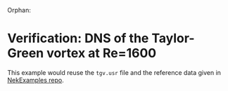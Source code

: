 Orphan:

# Verification: DNS of the Taylor-Green vortex at Re=1600

This example would reuse the `tgv.usr` file and the reference data given in
[NekExamples repo](https://github.com/Nek5000/NekExamples/tree/master/tgv).
